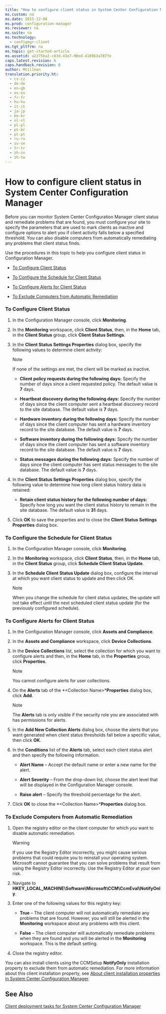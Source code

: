 ```yaml
---
title: "How to configure client status in System Center Configuration Manager"
ms.custom: na
ms.date: 2015-12-08
ms.prod: configuration-manager
ms.reviewer: na
ms.suite: na
ms.technology: 
  - configmgr-client
ms.tgt_pltfrm: na
ms.topic: get-started-article
ms.assetid: a2275ba2-c83d-43e7-90ed-418963a707fe
caps.latest.revision: 6
caps.handback.revision: 0
author: Mtillman
translation.priority.ht: 
  - cs-cz
  - de-de
  - en-gb
  - es-es
  - fr-fr
  - hu-hu
  - it-it
  - ja-jp
  - ko-kr
  - nl-nl
  - pl-pl
  - pt-br
  - pt-pt
  - ru-ru
  - sv-se
  - tr-tr
  - zh-cn
  - zh-tw
---
```

# How to configure client status in System Center Configuration Manager
Before you can monitor System Center Configuration Manager client status and remediate problems that are found, you must configure your site to specify the parameters that are used to mark clients as inactive and configure options to alert you if client activity falls below a specified threshold. You can also disable computers from automatically remediating any problems that client status finds.  
  
 Use the procedures in this topic to help you configure client status in Configuration Manager.  
  
-   [To Configure Client Status](#BKMK_1)  
  
-   [To Configure the Schedule for Client Status](#BKMK_Schedule)  
  
-   [To Configure Alerts for Client Status](#BKMK_2)  
  
-   [To Exclude Computers from Automatic Remediation](#BKMK_3)  
  
###  <a name="BKMK_1"></a> To Configure Client Status  
  
1.  In the Configuration Manager console, click **Monitoring**.  
  
2.  In the **Monitoring** workspace, click **Client Status**, then, in the **Home** tab, in the **Client Status** group, click **Client Status Settings**.  
  
3.  In the **Client Status Settings Properties** dialog box, specify the following values to determine client activity:  
  
    > [!NOTE]  
    >  If none of the settings are met, the client will be marked as inactive.  
  
    -   **Client policy requests during the following days:** Specify the number of days since a client requested policy. The default value is **7** days.  
  
    -   **Heartbeat discovery during the following days:** Specify the number of days since the client computer sent a heartbeat discovery record to the site database. The default value is **7** days.  
  
    -   **Hardware inventory during the following days:** Specify the number of days since the client computer has sent a hardware inventory record to the site database. The default value is **7** days.  
  
    -   **Software inventory during the following days:** Specify the number of days since the client computer has sent a software inventory record to the site database. The default value is **7** days.  
  
    -   **Status messages during the following days:** Specify the number of days since the client computer has sent status messages to the site database. The default value is **7** days.  
  
4.  In the **Client Status Settings Properties** dialog box, specify the following value to determine how long client status history data is retained:  
  
    -   **Retain client status history for the following number of days:** Specify how long you want the client status history to remain in the site database. The default value is **31** days.  
  
5.  Click **OK** to save the properties and to close the **Client Status Settings Properties** dialog box.  
  
###  <a name="BKMK_Schedule"></a> To Configure the Schedule for Client Status  
  
1.  In the Configuration Manager console, click **Monitoring**.  
  
2.  In the **Monitoring** workspace, click **Client Status**, then, in the **Home** tab, in the **Client Status** group, click **Schedule Client Status Update**.  
  
3.  In the **Schedule Client Status Update** dialog box, configure the interval at which you want client status to update and then click OK.  
  
    > [!NOTE]  
    >  When you change the schedule for client status updates, the update will not take effect until the next scheduled client status update (for the previously configured schedule).  
  
###  <a name="BKMK_2"></a> To Configure Alerts for Client Status  
  
1.  In the Configuration Manager console, click **Assets and Compliance**.  
  
2.  In the **Assets and Compliance** workspace, click **Device Collections**.  
  
3.  In the **Device Collections** list, select the collection for which you want to configure alerts and then, in the **Home** tab, in the **Properties** group, click **Properties**.  
  
    > [!NOTE]  
    >  You cannot configure alerts for user collections.  
  
4.  On the **Alerts** tab of the *<Collection Name\>***Properties** dialog box, click **Add**.  
  
    > [!NOTE]  
    >  The **Alerts** tab is only visible if the security role you are associated with has permissions for alerts.  
  
5.  In the **Add New Collection Alerts** dialog box, choose the alerts that you want generated when client status thresholds fall below a specific value, then click **OK**.  
  
6.  In the **Conditions** list of the **Alerts** tab, select each client status alert and then specify the following information.  
  
    -   **Alert Name** – Accept the default name or enter a new name for the alert.  
  
    -   **Alert Severity** – From the drop-down list, choose the alert level that will be displayed in the Configuration Manager console.  
  
    -   **Raise alert** – Specify the threshold percentage for the alert.  
  
7.  Click **OK** to close the *<Collection Name\>***Properties** dialog box.  
  
###  <a name="BKMK_3"></a> To Exclude Computers from Automatic Remediation  
  
1.  Open the registry editor on the client computer for which you want to disable automatic remediation.  
  
    > [!WARNING]  
    >  If you use the Registry Editor incorrectly, you might cause serious problems that could require you to reinstall your operating system. Microsoft cannot guarantee that you can solve problems that result from using the Registry Editor incorrectly. Use the Registry Editor at your own risk.  
  
2.  Navigate to **HKEY_LOCAL_MACHINE\Software\Microsoft\CCM\CcmEval\NotifyOnly**.  
  
3.  Enter one of the following values for this registry key:  
  
    -   **True** – The client computer will not automatically remediate any problems that are found. However, you will still be alerted in the **Monitoring** workspace about any problems with this client.  
  
    -   **False** – The client computer will automatically remediate problems when they are found and you will be alerted in the **Monitoring** workspace. This is the default setting.  
  
4.  Close the registry editor.  
  
 You can also install clients using the CCMSetup **NotifyOnly** installation property to exclude them from automatic remediation. For more information about this client installation property, see [About client installation properties in System Center Configuration Manager](../../../core/clients/deploy/about-client-installation-properties.md).  
  
## See Also  
 [Client deployment tasks for System Center Configuration Manager](../../../core/clients/deploy/client-deployment-tasks.md)